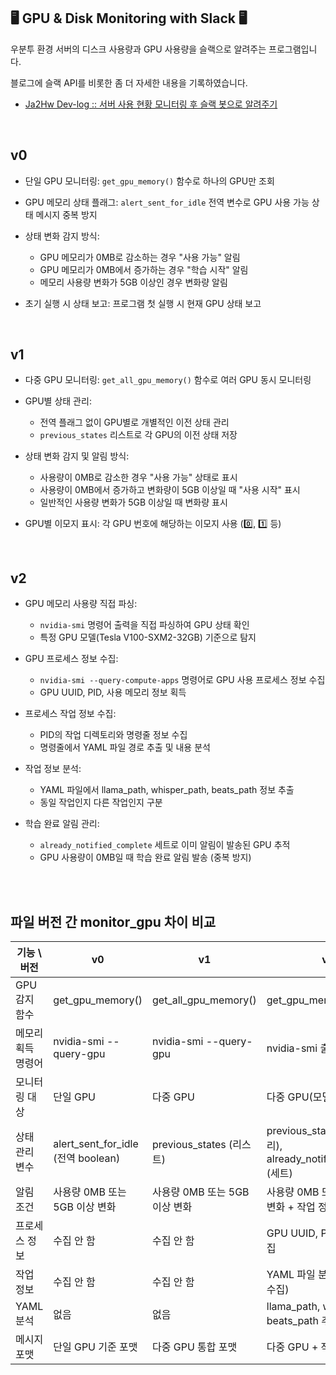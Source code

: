 ## 🖥️ GPU & Disk Monitoring with Slack 🖥️
우분투 환경 서버의 디스크 사용량과 GPU 사용량을 슬랙으로 알려주는 프로그램입니다.

블로그에 슬랙 API를 비롯한 좀 더 자세한 내용을 기록하였습니다.
- [Ja2Hw Dev-log :: 서버 사용 현황 모니터링 후 슬랙 봇으로 알려주기](https://ja2hw.tistory.com/6)

<br>

## v0
- 단일 GPU 모니터링: `get_gpu_memory()` 함수로 하나의 GPU만 조회

- GPU 메모리 상태 플래그: `alert_sent_for_idle` 전역 변수로 GPU 사용 가능 상태 메시지 중복 방지

- 상태 변화 감지 방식:
  - GPU 메모리가 0MB로 감소하는 경우 "사용 가능" 알림
  - GPU 메모리가 0MB에서 증가하는 경우 "학습 시작" 알림
  - 메모리 사용량 변화가 5GB 이상인 경우 변화량 알림

- 초기 실행 시 상태 보고: 프로그램 첫 실행 시 현재 GPU 상태 보고

<br>

## v1
- 다중 GPU 모니터링: `get_all_gpu_memory()` 함수로 여러 GPU 동시 모니터링

- GPU별 상태 관리:
  - 전역 플래그 없이 GPU별로 개별적인 이전 상태 관리
  - `previous_states` 리스트로 각 GPU의 이전 상태 저장

- 상태 변화 감지 및 알림 방식:
  - 사용량이 0MB로 감소한 경우 "사용 가능" 상태로 표시
  - 사용량이 0MB에서 증가하고 변화량이 5GB 이상일 때 "사용 시작" 표시
  - 일반적인 사용량 변화가 5GB 이상일 때 변화량 표시

- GPU별 이모지 표시: 각 GPU 번호에 해당하는 이모지 사용 (0️⃣, 1️⃣ 등)

<br>

## v2
- GPU 메모리 사용량 직접 파싱:
  - `nvidia-smi` 명령어 출력을 직접 파싱하여 GPU 상태 확인
  - 특정 GPU 모델(Tesla V100-SXM2-32GB) 기준으로 탐지

- GPU 프로세스 정보 수집:
  - `nvidia-smi --query-compute-apps` 명령어로 GPU 사용 프로세스 정보 수집
  - GPU UUID, PID, 사용 메모리 정보 획득

- 프로세스 작업 정보 수집:
  - PID의 작업 디렉토리와 명령줄 정보 수집
  - 명령줄에서 YAML 파일 경로 추출 및 내용 분석

- 작업 정보 분석:
  - YAML 파일에서 llama_path, whisper_path, beats_path 정보 추출
  - 동일 작업인지 다른 작업인지 구분

- 학습 완료 알림 관리:
  - `already_notified_complete` 세트로 이미 알림이 발송된 GPU 추적
  - GPU 사용량이 0MB일 때 학습 완료 알림 발송 (중복 방지)

<br><br>

## 파일 버전 간 monitor_gpu 차이 비교

| 기능 \ 버전 | v0 | v1 | v2 |
|------------|----------------|-----------------|-------------------|
| GPU 감지 함수 | get_gpu_memory() | get_all_gpu_memory() | get_gpu_memory_usage() |
| 메모리 획득 명령어 | nvidia-smi --query-gpu | nvidia-smi --query-gpu | nvidia-smi 출력 직접 파싱 |
| 모니터링 대상 | 단일 GPU | 다중 GPU | 다중 GPU(모델명 기준 탐지) |
| 상태 관리 변수 | alert_sent_for_idle (전역 boolean) | previous_states (리스트) | previous_states (딕셔너리), already_notified_complete (세트) |
| 알림 조건 | 사용량 0MB 또는 5GB 이상 변화 | 사용량 0MB 또는 5GB 이상 변화 | 사용량 0MB 또는 5GB 이상 변화 + 작업 정보 |
| 프로세스 정보 | 수집 안 함 | 수집 안 함 | GPU UUID, PID, 메모리 수집 |
| 작업 정보 | 수집 안 함 | 수집 안 함 | YAML 파일 분석 (모델 경로 수집) |
| YAML 분석 | 없음 | 없음 | llama_path, whisper_path, beats_path 추출 |
| 메시지 포맷 | 단일 GPU 기준 포맷 | 다중 GPU 통합 포맷 | 다중 GPU + 작업 정보 포맷 |

<br>

